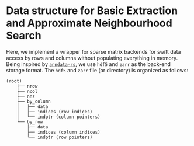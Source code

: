 
# Data structure for Basic Extraction and Approximate Neighbourhood Search

Here, we implement a wrapper for sparse matrix backends for swift data access by rows and columns without populating everything in memory. Being inspired by [`anndata-rs`](https://github.com/kaizhang/anndata-rs), we use `hdf5` and `zarr` as the back-end storage format. The `hdf5` and `zarr` file (or directory) is organized as follows:

```
(root)
    ├── nrow
    ├── ncol
    ├── nnz
    ├── by_column
    │   ├── data
    │   ├── indices (row indices)
    │   └── indptr (column pointers)
    └── by_row
        ├── data
        ├── indices (column indices)
        └── indptr (row pointers)
```
